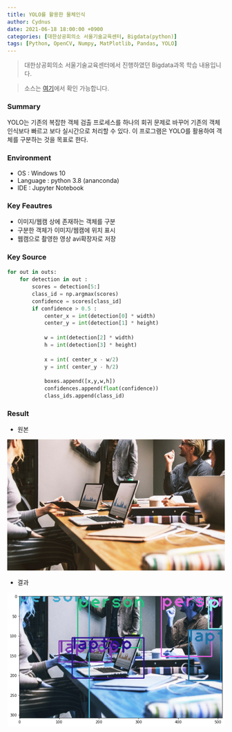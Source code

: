 ```yaml
---
title: YOLO를 활용한 물체인식
author: Cydnus
date: 2021-06-18 18:00:00 +0900
categories: [대한상공회의소 서울기술교육센터, Bigdata(python)]
tags: [Python, OpenCV, Numpy, MatPlotlib, Pandas, YOLO]
---
```


> 대한상공회의소 서울기술교육센터에서 진행하였던 Bigdata과목 학습 내용입니다.

> 소스는 [여기](https://github.com/Cydnus/Study_files/tree/main/Certificated_Programs/IoT%EA%B8%B0%EB%B0%98%20%EC%8A%A4%EB%A7%88%ED%8A%B8%ED%8C%A9%ED%86%A0%EB%A6%AC%20SW%EA%B0%9C%EB%B0%9C%20%EC%A0%84%EB%AC%B8%EA%B0%80%20%EA%B3%BC%EC%A0%95/BigData(python)/%EC%9B%B9%EC%BA%A0%20%26%20yolo)에서 확인 가능합니다.

### Summary

YOLO는 기존의 복잡한 객체 검출 프로세스를 하나의 회귀 문제로 바꾸어 기존의 객체 인식보다 빠르고 보다 실시간으로 처리할 수 있다. 이 프로그램은 YOLO를 활용하여 객체를 구분하는 것을 목표로 한다.

### Environment

- OS : Windows 10
- Language : python 3.8 (ananconda)
- IDE : Jupyter Notebook

### Key Feautres

- 이미지/웹캠 상에 존재하는 객체를 구분
- 구분한 객체가 이미지/웹캠에 위치 표시
- 웹캠으로 촬영한 영상 avi확장자로 저장

### Key Source

```python
for out in outs:
    for detection in out :
        scores = detection[5:]
        class_id = np.argmax(scores)
        confidence = scores[class_id]
        if confidence > 0.5 :
            center_x = int(detection[0] * width)
            center_y = int(detection[1] * height)

            w = int(detection[2] * width)
            h = int(detection[3] * height)

            x = int( center_x - w/2)
            y = int( center_y - h/2)

            boxes.append([x,y,w,h])
            confidences.append(float(confidence))
            class_ids.append(class_id)
```

### Result

- 원본

![원본](/posts/210618_YOLO/work.jpg)

- 결과

![결과](/posts/210618_YOLO/result.png)

